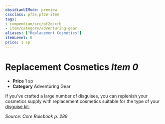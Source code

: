 ```yaml
---
obsidianUIMode: preview
cssclass: pf2e,pf2e-item
tags:
- compendium/src/pf2e/crb
- item/category/adventuring-gear
aliases: ["Replacement Cosmetics"]
itemLevel: 0
price: 1 sp
---
```

# Replacement Cosmetics *Item 0*  

- **Price** 1 sp
- **Category** Adventuring Gear

If you've crafted a large number of disguises, you can replenish your cosmetics supply with replacement cosmetics suitable for the type of your [disguise kit](disguise-kit.md).

*Source: Core Rulebook p. 288*